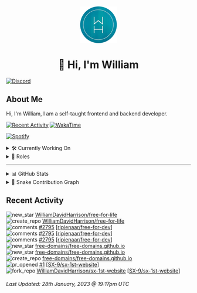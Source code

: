 <p align="center">
  <a href="https://wdh.gg">
    <img src="https://raw.githubusercontent.com/WilliamDavidHarrison/WilliamDavidHarrison/main/assets/logo.png" height="100" width="100">
  </a>
</p>

<h1 align="center">👋 Hi, I'm William</h1>

[![Discord](https://lanyard.cnrad.dev/api/853158265466257448)](https://wdh.gg/discord/account)

## About Me
Hi, I'm William, I am a self-taught frontend and backend developer.

[![Recent Activity](https://img.shields.io/badge/-Recent%20Activity-333333?style=for-the-badge&logo=github)](https://wdh.gg/activity)
[![WakaTime](https://wakatime.com/badge/user/817e29c1-e1ac-4adc-936b-37bfa447c165.svg?style=for-the-badge)](https://wdh.gg/wakatime)

[![Spotify](https://spotify-github-profile.vercel.app/api/view?uid=4kteqc82me1u1vxevzly2azqs&cover_image=true&theme=novatorem&show_offline=false&background_color=121212&bar_color=53b14f&bar_color_cover=false)](https://wdh.gg/spotify)

<details>
  <summary>🛠️ Currently Working On</summary>
  <br>

  [![Easy Script](https://img.shields.io/badge/-Easy%20Script-333333?style=for-the-badge)](https://wdh.gg/easyscript)

</details>

<details>
  <summary>💼 Roles</summary>
  <br>

  [![Free Domains](https://img.shields.io/badge/Free%20Domains-Owner-222222?style=for-the-badge)](https://wdh.gg/free-domains)

  [![Future Focus Accounting](https://img.shields.io/badge/Future%20Focus%20Accounting-Developer-222222?style=for-the-badge)](https://wdh.gg/ffa/github)

  [![Open Domains](https://img.shields.io/badge/Open%20Domains-Maintainer-222222?style=for-the-badge)](https://wdh.gg/open-domains)

  [![is-a.dev](https://img.shields.io/badge/is--a.dev-Maintainer-222222?style=for-the-badge)](https://wdh.gg/is-a-dev)

  [![is-a-good.dev](https://img.shields.io/badge/is--a--good.dev-Helper-222222?style=for-the-badge)](https://wdh.gg/is-a-good-dev)

</details>

---

<details>
  <summary>📊 GitHub Stats</summary>
  <br>

  ![GitHub Stats](https://github-readme-stats.vercel.app/api?username=williamdavidharrison&theme=algolia&show_icons=true&border_radius=8&count_private=true&include_all_commits=true)

  ![Top Languages](https://github-readme-stats.vercel.app/api/top-langs/?username=williamdavidharrison&theme=algolia&layout=compact&border_radius=8)

</details>

<details>
  <summary>🐍 Snake Contribution Graph</summary>
  <br>

  ![Snake](https://github.com/WilliamDavidHarrison/WilliamDavidHarrison/blob/output/github-contribution-grid-snake.svg)

</details>

## Recent Activity

<!--RECENT_ACTIVITY:start-->
![new_star](https://cdn.jsdelivr.net/gh/Readme-Workflows/Readme-Icons@main/icons/octicons/StarredRepositoryYellow.svg) [WilliamDavidHarrison/free-for-life](https://github.com/WilliamDavidHarrison/free-for-life)<br>
![create_repo](https://cdn.jsdelivr.net/gh/Readme-Workflows/Readme-Icons@main/icons/octicons/Repository.svg) [WilliamDavidHarrison/free-for-life](https://github.com/WilliamDavidHarrison/free-for-life)<br>
![comments](https://cdn.jsdelivr.net/gh/Readme-Workflows/Readme-Icons@main/icons/octicons/Comment.svg) [#2795](https://github.com/ripienaar/free-for-dev/pull/2795#discussion_r1089709530) [[ripienaar/free-for-dev](https://github.com/ripienaar/free-for-dev)]<br>
![comments](https://cdn.jsdelivr.net/gh/Readme-Workflows/Readme-Icons@main/icons/octicons/Comment.svg) [#2795](https://github.com/ripienaar/free-for-dev/pull/2795#discussion_r1089707340) [[ripienaar/free-for-dev](https://github.com/ripienaar/free-for-dev)]<br>
![comments](https://cdn.jsdelivr.net/gh/Readme-Workflows/Readme-Icons@main/icons/octicons/Comment.svg) [#2795](https://github.com/ripienaar/free-for-dev/pull/2795#discussion_r1089706459) [[ripienaar/free-for-dev](https://github.com/ripienaar/free-for-dev)]<br>
![new_star](https://cdn.jsdelivr.net/gh/Readme-Workflows/Readme-Icons@main/icons/octicons/StarredRepositoryYellow.svg) [free-domains/free-domains.github.io](https://github.com/free-domains/free-domains.github.io)<br>
![new_star](https://cdn.jsdelivr.net/gh/Readme-Workflows/Readme-Icons@main/icons/octicons/StarredRepositoryYellow.svg) [free-domains/free-domains.github.io](https://github.com/free-domains/free-domains.github.io)<br>
![create_repo](https://cdn.jsdelivr.net/gh/Readme-Workflows/Readme-Icons@main/icons/octicons/Repository.svg) [free-domains/free-domains.github.io](https://github.com/free-domains/free-domains.github.io)<br>
![pr_opened](https://cdn.jsdelivr.net/gh/Readme-Workflows/Readme-Icons@main/icons/octicons/PullRequestOpened.svg) [#1](https://github.com/SX-9/sx-1st-website/pull/1) [[SX-9/sx-1st-website](https://github.com/SX-9/sx-1st-website)]<br>
![fork_repo](https://cdn.jsdelivr.net/gh/Readme-Workflows/Readme-Icons@main/icons/octicons/ForkedRepository.svg) [WilliamDavidHarrison/sx-1st-website](https://github.com/WilliamDavidHarrison/sx-1st-website) [[SX-9/sx-1st-website](https://github.com/SX-9/sx-1st-website)]<br>
<!--RECENT_ACTIVITY:end-->

<!--RECENT_ACTIVITY:last_update-->
###### Last Updated: 28th January, 2023 @ 19:17pm UTC
<!--RECENT_ACTIVITY:last_update_end-->
